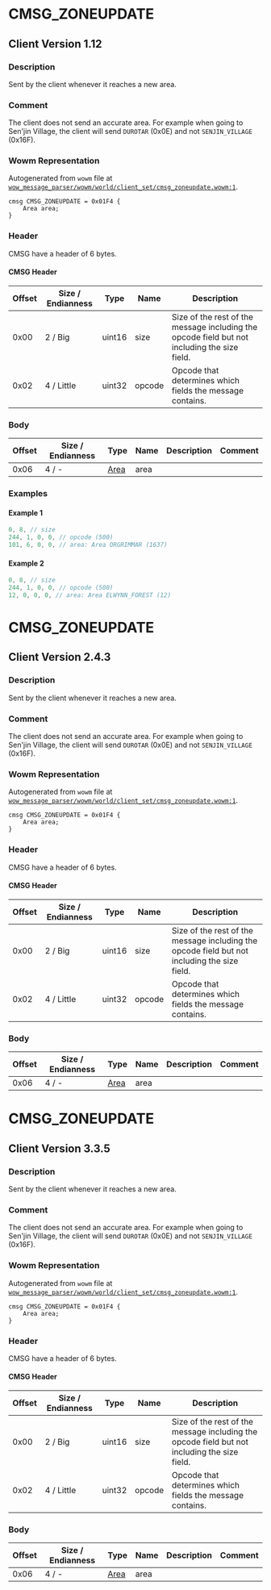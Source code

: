 # CMSG_ZONEUPDATE

## Client Version 1.12

### Description

Sent by the client whenever it reaches a new area.

### Comment

The client does not send an accurate area. For example when going to Sen'jin Village, the client will send `DUROTAR` (0x0E) and not `SENJIN_VILLAGE` (0x16F).

### Wowm Representation

Autogenerated from `wowm` file at [`wow_message_parser/wowm/world/client_set/cmsg_zoneupdate.wowm:1`](https://github.com/gtker/wow_messages/tree/main/wow_message_parser/wowm/world/client_set/cmsg_zoneupdate.wowm#L1).
```rust,ignore
cmsg CMSG_ZONEUPDATE = 0x01F4 {
    Area area;
}
```
### Header

CMSG have a header of 6 bytes.

#### CMSG Header

| Offset | Size / Endianness | Type   | Name   | Description |
| ------ | ----------------- | ------ | ------ | ----------- |
| 0x00   | 2 / Big           | uint16 | size   | Size of the rest of the message including the opcode field but not including the size field.|
| 0x02   | 4 / Little        | uint32 | opcode | Opcode that determines which fields the message contains.|

### Body

| Offset | Size / Endianness | Type | Name | Description | Comment |
| ------ | ----------------- | ---- | ---- | ----------- | ------- |
| 0x06 | 4 / - | [Area](area.md) | area |  |  |

### Examples

#### Example 1

```c
0, 8, // size
244, 1, 0, 0, // opcode (500)
101, 6, 0, 0, // area: Area ORGRIMMAR (1637)
```
#### Example 2

```c
0, 8, // size
244, 1, 0, 0, // opcode (500)
12, 0, 0, 0, // area: Area ELWYNN_FOREST (12)
```
# CMSG_ZONEUPDATE

## Client Version 2.4.3

### Description

Sent by the client whenever it reaches a new area.

### Comment

The client does not send an accurate area. For example when going to Sen'jin Village, the client will send `DUROTAR` (0x0E) and not `SENJIN_VILLAGE` (0x16F).

### Wowm Representation

Autogenerated from `wowm` file at [`wow_message_parser/wowm/world/client_set/cmsg_zoneupdate.wowm:1`](https://github.com/gtker/wow_messages/tree/main/wow_message_parser/wowm/world/client_set/cmsg_zoneupdate.wowm#L1).
```rust,ignore
cmsg CMSG_ZONEUPDATE = 0x01F4 {
    Area area;
}
```
### Header

CMSG have a header of 6 bytes.

#### CMSG Header

| Offset | Size / Endianness | Type   | Name   | Description |
| ------ | ----------------- | ------ | ------ | ----------- |
| 0x00   | 2 / Big           | uint16 | size   | Size of the rest of the message including the opcode field but not including the size field.|
| 0x02   | 4 / Little        | uint32 | opcode | Opcode that determines which fields the message contains.|

### Body

| Offset | Size / Endianness | Type | Name | Description | Comment |
| ------ | ----------------- | ---- | ---- | ----------- | ------- |
| 0x06 | 4 / - | [Area](area.md) | area |  |  |

# CMSG_ZONEUPDATE

## Client Version 3.3.5

### Description

Sent by the client whenever it reaches a new area.

### Comment

The client does not send an accurate area. For example when going to Sen'jin Village, the client will send `DUROTAR` (0x0E) and not `SENJIN_VILLAGE` (0x16F).

### Wowm Representation

Autogenerated from `wowm` file at [`wow_message_parser/wowm/world/client_set/cmsg_zoneupdate.wowm:1`](https://github.com/gtker/wow_messages/tree/main/wow_message_parser/wowm/world/client_set/cmsg_zoneupdate.wowm#L1).
```rust,ignore
cmsg CMSG_ZONEUPDATE = 0x01F4 {
    Area area;
}
```
### Header

CMSG have a header of 6 bytes.

#### CMSG Header

| Offset | Size / Endianness | Type   | Name   | Description |
| ------ | ----------------- | ------ | ------ | ----------- |
| 0x00   | 2 / Big           | uint16 | size   | Size of the rest of the message including the opcode field but not including the size field.|
| 0x02   | 4 / Little        | uint32 | opcode | Opcode that determines which fields the message contains.|

### Body

| Offset | Size / Endianness | Type | Name | Description | Comment |
| ------ | ----------------- | ---- | ---- | ----------- | ------- |
| 0x06 | 4 / - | [Area](area.md) | area |  |  |

